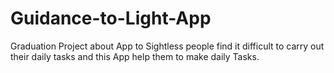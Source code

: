 # Guidance-to-Light-App
Graduation Project about App to Sightless people find it difficult to carry out their daily tasks and this App help them to make daily Tasks.
